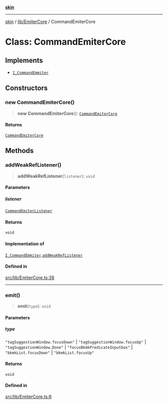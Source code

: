 [**skin**](../../../README.md)

***

[skin](../../../modules.md) / [lib/EmiterCore](../README.md) / CommandEmiterCore

# Class: CommandEmiterCore

## Implements

- [`I_CommandEmmiter`](../../CommandEmmiter/interfaces/I_CommandEmmiter.md)

## Constructors

### new CommandEmiterCore()

> **new CommandEmiterCore**(): [`CommandEmiterCore`](CommandEmiterCore.md)

#### Returns

[`CommandEmiterCore`](CommandEmiterCore.md)

## Methods

### addWeakRefListener()

> **addWeakRefListener**(`listener`): `void`

#### Parameters

##### listener

[`CommandEmiterListener`](CommandEmiterListener.md)

#### Returns

`void`

#### Implementation of

[`I_CommandEmmiter`](../../CommandEmmiter/interfaces/I_CommandEmmiter.md).[`addWeakRefListener`](../../CommandEmmiter/interfaces/I_CommandEmmiter.md#addweakreflistener)

#### Defined in

[src/lib/EmiterCore.ts:38](https://github.com/sei-12/skin/blob/81c96f7bf20bc69580a253172a69c2bb254ec862/src/lib/EmiterCore.ts#L38)

***

### emit()

> **emit**(`type`): `void`

#### Parameters

##### type

`"tagSuggestionWindow.focusDown"` | `"tagSuggestionWindow.focusUp"` | `"tagSuggestionWindow.Done"` | `"focusBkmkPredicateInputbox"` | `"bkmkList.focusDown"` | `"bkmkList.focusUp"`

#### Returns

`void`

#### Defined in

[src/lib/EmiterCore.ts:6](https://github.com/sei-12/skin/blob/81c96f7bf20bc69580a253172a69c2bb254ec862/src/lib/EmiterCore.ts#L6)
